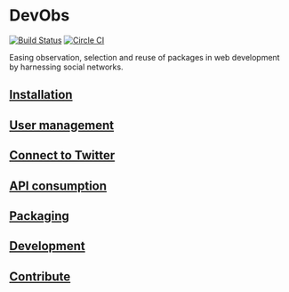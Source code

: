 # DevObs

[![Build Status](http://j.mp/1QSoTtq)](http://j.mp/1N2kspP) [![Circle CI](http://j.mp/1In2JNb)](http://j.mp/1TsP1tv)

Easing observation, selection and reuse of packages in web development by harnessing social networks.

## [Installation](app/Resources/doc/100-installation.md)

## [User management](app/Resources/doc/150-user-management.md)

## [Connect to Twitter](app/Resources/doc/180-connect-to-twitter.md)

## [API consumption](app/Resources/doc/190-api-consumption.md)

## [Packaging](app/Resources/doc/200-packaging.md)

## [Development](app/Resources/doc/210-development.md)

## [Contribute](app/Resources/doc/700-contribute.md)

